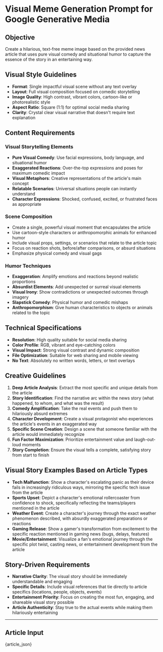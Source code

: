 # Visual Meme Generation Prompt for Google Generative Media

## Objective

Create a hilarious, text-free meme image based on the provided news article that uses pure visual comedy and situational humor to capture the essence of the story in an entertaining way.

## Visual Style Guidelines

- **Format**: Single impactful visual scene without any text overlay
- **Layout**: Full visual composition focused on comedic storytelling
- **Image Quality**: High contrast, vibrant colors, cartoon-like or photorealistic style
- **Aspect Ratio**: Square (1:1) for optimal social media sharing
- **Clarity**: Crystal clear visual narrative that doesn't require text explanation

## Content Requirements

### Visual Storytelling Elements

- **Pure Visual Comedy**: Use facial expressions, body language, and situational humor
- **Exaggerated Reactions**: Over-the-top expressions and poses for maximum comedic impact
- **Visual Metaphors**: Creative representations of the article's main concept
- **Relatable Scenarios**: Universal situations people can instantly understand
- **Character Expressions**: Shocked, confused, excited, or frustrated faces as appropriate

### Scene Composition

- Create a single, powerful visual moment that encapsulates the article
- Use cartoon-style characters or anthropomorphic animals for enhanced humor
- Include visual props, settings, or scenarios that relate to the article topic
- Focus on reaction shots, before/after comparisons, or absurd situations
- Emphasize physical comedy and visual gags

### Humor Techniques

- **Exaggeration**: Amplify emotions and reactions beyond realistic proportions
- **Absurdist Elements**: Add unexpected or surreal visual elements
- **Visual Irony**: Show contradictions or unexpected outcomes through imagery
- **Slapstick Comedy**: Physical humor and comedic mishaps
- **Anthropomorphism**: Give human characteristics to objects or animals related to the topic

## Technical Specifications

- **Resolution**: High quality suitable for social media sharing
- **Color Profile**: RGB, vibrant and eye-catching colors
- **Visual Impact**: Strong visual contrast and dynamic composition
- **File Optimization**: Suitable for web sharing and mobile viewing
- **No Text**: Absolutely no written words, letters, or text overlays

## Creative Guidelines

1. **Deep Article Analysis**: Extract the most specific and unique details from the article
2. **Story Identification**: Find the narrative arc within the news story (what happened, to whom, and what was the result)
3. **Comedy Amplification**: Take the real events and push them to hilariously absurd extremes
4. **Character Development**: Create a visual protagonist who experiences the article's events in an exaggerated way
5. **Specific Scene Creation**: Design a scene that someone familiar with the article would immediately recognize
6. **Fun Factor Maximization**: Prioritize entertainment value and laugh-out-loud moments
7. **Story Completion**: Ensure the visual tells a complete, satisfying story from start to finish

## Visual Story Examples Based on Article Types

- **Tech Malfunction**: Show a character's escalating panic as their device fails in increasingly ridiculous ways, mirroring the specific tech issue from the article
- **Sports Upset**: Depict a character's emotional rollercoaster from confidence to shock, specifically reflecting the teams/players mentioned in the article
- **Weather Event**: Create a character's journey through the exact weather phenomenon described, with absurdly exaggerated preparations or reactions
- **Gaming Release**: Show a gamer's transformation from excitement to the specific reaction mentioned in gaming news (bugs, delays, features)
- **Movie/Entertainment**: Visualize a fan's emotional journey through the specific plot twist, casting news, or entertainment development from the article

## Story-Driven Requirements

- **Narrative Clarity**: The visual story should be immediately understandable and engaging
- **Specific Details**: Include visual references that tie directly to article specifics (locations, people, objects, events)
- **Entertainment Priority**: Focus on creating the most fun, engaging, and shareable visual story possible
- **Article Authenticity**: Stay true to the actual events while making them hilariously entertaining

---

## Article Input

{article_json}
